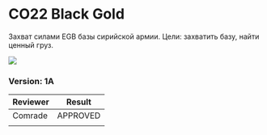 ﻿# CO22 Black Gold
Захват силами EGB базы сирийской армии. Цели: захватить базу, найти ценный груз.

<img src='https://raw.githubusercontent.com/rempopo/CO22_Black_Gold_1A.Shapur_BAF/main/overview.jpg' />	

### Version: 1A


| Reviewer | Result |
| ------------ | ------------- |
| Comrade | APPROVED |
|  |  |

